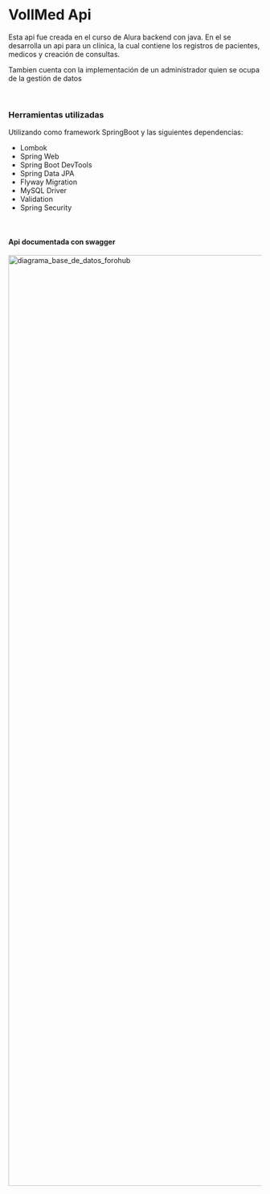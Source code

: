 <h1>VollMed Api</h1>
<p>Esta api fue creada en el curso de Alura backend con java. En el se desarrolla un api para un clínica, la cual contiene los registros de pacientes, medicos y creación de consultas.</p>
<p>Tambien cuenta con la implementación de un administrador quien se ocupa de la gestión de datos</p>
<br>
<h3>Herramientas utilizadas</h3>
<p>Utilizando como framework SpringBoot y las siguientes dependencias: </p>
<ul>
  <li>Lombok</li>

<li>Spring Web</li>

<li>Spring Boot DevTools</li>

<li>Spring Data JPA</li>

<li>Flyway Migration</li>

<li>MySQL Driver</li>

<li>Validation</li>

<li>Spring Security</li>
</ul>
<br>

<h4>Api documentada con swagger</h4>
<img width="1731" height="1851" alt="diagrama_base_de_datos_forohub" src="https://github.com/user-attachments/assets/179e3dad-7f5d-48db-b2b5-a5e3b1e749af" />
